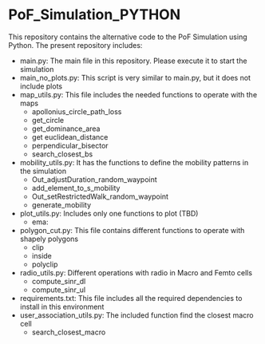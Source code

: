 # PoF_Simulation_PYTHON

This repository contains the alternative code to the PoF Simulation using Python. The present repository includes:

* main.py: The main file in this repository. Please execute it to start the simulation
* main_no_plots.py: This script is very similar to main.py, but it does not include plots
* map_utils.py: This file includes the needed functions to operate with the maps
	* apollonius_circle_path_loss
	* get_circle
	* get_dominance_area
	* get euclidean_distance
	* perpendicular_bisector
	* search_closest_bs
* mobility_utils.py: It has the functions to define the mobility patterns in the simulation
	* Out_adjustDuration_random_waypoint
	* add_element_to_s_mobility
	* Out_setRestrictedWalk_random_waypoint
	* generate_mobility
* plot_utils.py: Includes only one functions to plot (TBD)
	* ema:
* polygon_cut.py: This file contains different functions to operate with shapely polygons
	* clip
	* inside
	* polyclip
* radio_utils.py: Different operations with radio in Macro and Femto cells
	* compute_sinr_dl
	* compute_sinr_ul
* requirements.txt: This file includes all the required dependencies to install in this environment
* user_association_utils.py: The included function find the closest macro cell
	* search_closest_macro